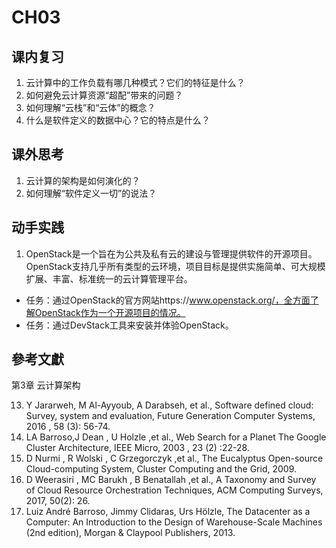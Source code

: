 # CH03

## 课内复习
1.	云计算中的工作负载有哪几种模式？它们的特征是什么？
2.	如何避免云计算资源“超配”带来的问题？
3.	如何理解“云栈”和“云体”的概念？
4.	什么是软件定义的数据中心？它的特点是什么？

## 课外思考
1.	云计算的架构是如何演化的？
2.	如何理解“软件定义一切”的说法？

## 动手实践
1.	OpenStack是一个旨在为公共及私有云的建设与管理提供软件的开源项目。OpenStack支持几乎所有类型的云环境，项目目标是提供实施简单、可大规模扩展、丰富、标准统一的云计算管理平台。
-	任务：通过OpenStack的官方网站https://www.openstack.org/，全方面了解OpenStack作为一个开源项目的情况。
-	任务：通过DevStack工具来安装并体验OpenStack。


## 參考文獻
第3章 云计算架构

13.	Y Jararweh, M Al-Ayyoub, A Darabseh, et al., Software defined cloud: Survey, system and evaluation, Future Generation Computer Systems, 2016 , 58 (3): 56-74.
14.	LA Barroso,J Dean , U Holzle ,et al., Web Search for a Planet The Google Cluster Architecture, IEEE Micro, 2003 , 23 (2) :22-28.
15.	D Nurmi , R Wolski , C Grzegorczyk ,et al., The Eucalyptus Open-source Cloud-computing System, Cluster Computing and the Grid, 2009.
16.	D Weerasiri , MC Barukh , B Benatallah ,et al., A Taxonomy and Survey of Cloud Resource Orchestration Techniques, ACM Computing Surveys, 2017, 50(2): 26.
17.	Luiz André Barroso, Jimmy Clidaras, Urs Hölzle, The Datacenter as a Computer: An Introduction to the Design of Warehouse-Scale Machines (2nd edition), Morgan & Claypool Publishers, 2013.
